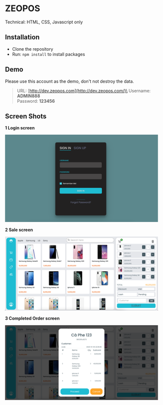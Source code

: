 # ZEOPOS
Technical: HTML, CSS, Javascript only

## Installation
- Clone the repository
- Run: ``npm install`` to install packages

## Demo
Please use this account as the demo, don't not destroy the data.
> URL: [http://dev.zeopos.com](http://dev.zeopos.com/)\
> Username: **ADMIN888**\
> Password: **123456**

## Screen Shots
**1 Login screen**

![Login](./img/github/login.png?raw=true "Login screen")

**2 Sale screen**

![Sale](./img/github/sale_page.png?raw=true "Sale screen")

**3 Completed Order screen**

![Completed Order](./img/github/order_page.png?raw=true "Order screen")
